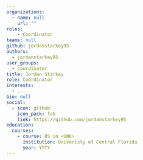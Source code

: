 ```yaml
---
organizations:
  - name: null
    url: ""
roles:
    - Coordinator
teams: null
github: jordanstarkey95
authors:
  - jordanstarkey95
user_groups:
  - Coordinator
title: Jordan Starkey
role: Coordinator
interests:
  - ...
bio: null
social:
  - icon: github
    icon_pack: fab
    link: https://github.com/jordanstarkey95
education:
  courses:
    - course: BS in <UNK>
      institution: Univeristy of Central Florida
      year: YYYY
---
```

